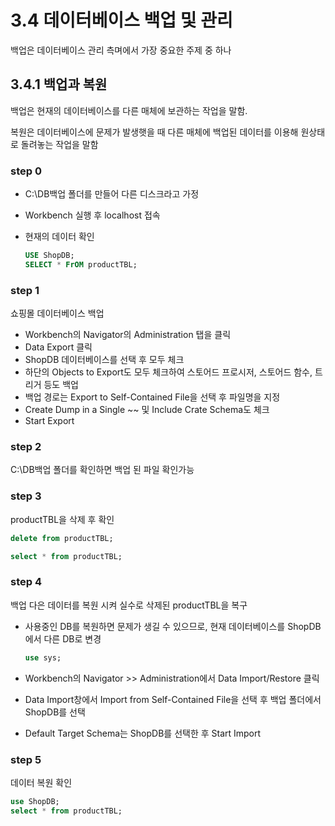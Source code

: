 # 3.4 데이터베이스 백업 및 관리
백업은 데이터베이스 관리 측며에서 가장 중요한 주제 중 하나

## 3.4.1 백업과 복원

백업은 현재의 데이터베이스를 다른 매체에 보관하는 작업을 말함.

복원은 데이터베이스에 문제가 발생햇을 때 다른 매체에 백업된 데이터를 이용해 원상태로 돌려놓는 작업을 말함

### step 0

- C:\DB백업 폴더를 만들어 다른 디스크라고 가정
- Workbench 실행 후 localhost 접속
- 현재의 데이터 확인
  
    ```SQL
    USE ShopDB;
    SELECT * FrOM productTBL;
    ```

### step 1

쇼핑몰 데이터베이스 백업

- Workbench의 Navigator의 Administration 탭을 클릭
- Data Export 클릭
- ShopDB 데이터베이스를 선택 후 모두 체크
- 하단의 Objects to Export도 모두 체크하여 스토어드 프로시저, 스토어드 함수, 트리거 등도 백업
- 백업 경로는 Export to Self-Contained File을 선택 후 파일명을 지정
- Create Dump in a Single ~~ 및 Include Crate Schema도 체크
- Start Export

### step 2
C:\DB백업 폴더를 확인하면 백업 된 파일 확인가능


### step 3

productTBL을 삭제 후 확인

```SQL
delete from productTBL;

select * from productTBL;
```

### step 4

백업 다은 데이터를 복원 시켜 실수로 삭제된 productTBL을 복구

- 사용중인 DB를 복원하면 문제가 생길 수 있으므로, 현재 데이터베이스를 ShopDB에서 다른 DB로 변경
    ```SQL
    use sys;
    ```

- Workbench의 Navigator >> Administration에서 Data Import/Restore 클릭
- Data Import창에서 Import from Self-Contained File을 선택 후 백업 폴더에서 ShopDB를 선택
- Default Target Schema는 ShopDB를 선택한 후 Start Import

### step 5

데이터 복원 확인

```SQL
use ShopDB;
select * from productTBL;
```

